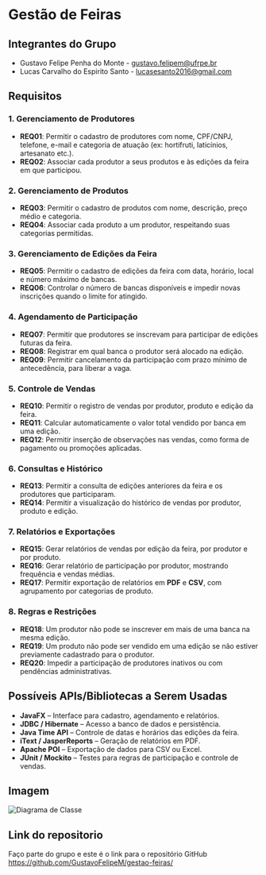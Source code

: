 # Gestão de Feiras

## Integrantes do Grupo
- Gustavo Felipe Penha do Monte - gustavo.felipem@ufrpe.br
- Lucas Carvalho do Espirito Santo - lucasesanto2016@gmail.com

## Requisitos

### 1. Gerenciamento de Produtores

- **REQ01**: Permitir o cadastro de produtores com nome, CPF/CNPJ, telefone, e-mail e categoria de atuação (ex: hortifruti, laticínios, artesanato etc.).
- **REQ02**: Associar cada produtor a seus produtos e às edições da feira em que participou.

### 2. Gerenciamento de Produtos

- **REQ03**: Permitir o cadastro de produtos com nome, descrição, preço médio e categoria.
- **REQ04**: Associar cada produto a um produtor, respeitando suas categorias permitidas.

### 3. Gerenciamento de Edições da Feira

- **REQ05**: Permitir o cadastro de edições da feira com data, horário, local e número máximo de bancas.
- **REQ06**: Controlar o número de bancas disponíveis e impedir novas inscrições quando o limite for atingido.

### 4. Agendamento de Participação

- **REQ07**: Permitir que produtores se inscrevam para participar de edições futuras da feira.
- **REQ08**: Registrar em qual banca o produtor será alocado na edição.
- **REQ09**: Permitir cancelamento da participação com prazo mínimo de antecedência, para liberar a vaga.

### 5. Controle de Vendas

- **REQ10**: Permitir o registro de vendas por produtor, produto e edição da feira.
- **REQ11**: Calcular automaticamente o valor total vendido por banca em uma edição.
- **REQ12**: Permitir inserção de observações nas vendas, como forma de pagamento ou promoções aplicadas.

### 6. Consultas e Histórico

- **REQ13**: Permitir a consulta de edições anteriores da feira e os produtores que participaram.
- **REQ14**: Permitir a visualização do histórico de vendas por produtor, produto e edição.

### 7. Relatórios e Exportações

- **REQ15**: Gerar relatórios de vendas por edição da feira, por produtor e por produto.
- **REQ16**: Gerar relatório de participação por produtor, mostrando frequência e vendas médias.
- **REQ17**: Permitir exportação de relatórios em **PDF** e **CSV**, com agrupamento por categorias de produto.

### 8. Regras e Restrições

- **REQ18**: Um produtor não pode se inscrever em mais de uma banca na mesma edição.
- **REQ19**: Um produto não pode ser vendido em uma edição se não estiver previamente cadastrado para o produtor.
- **REQ20**: Impedir a participação de produtores inativos ou com pendências administrativas.

## Possíveis APIs/Bibliotecas a Serem Usadas

- **JavaFX** – Interface para cadastro, agendamento e relatórios.
- **JDBC / Hibernate** – Acesso a banco de dados e persistência.
- **Java Time API** – Controle de datas e horários das edições da feira.
- **iText / JasperReports** – Geração de relatórios em PDF.
- **Apache POI** – Exportação de dados para CSV ou Excel.
- **JUnit / Mockito** – Testes para regras de participação e controle de vendas.
## Imagem
![Diagrama de Classe](https://github.com/user-attachments/assets/8ec14dc8-5dcb-4039-b47a-181cc00ea709)

## Link do repositorio
Faço parte do grupo e este é o link para o repositório GitHub https://github.com/GustavoFelipeM/gestao-feiras/
